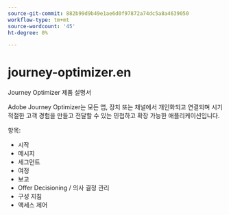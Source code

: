 ```yaml
---
source-git-commit: 882b99d9b49e1ae6d0f97872a74dc5a8a4639050
workflow-type: tm+mt
source-wordcount: '45'
ht-degree: 0%

---
```

# journey-optimizer.en

Journey Optimizer 제품 설명서

Adobe Journey Optimizer는 모든 앱, 장치 또는 채널에서 개인화되고 연결되며 시기 적절한 고객 경험을 만들고 전달할 수 있는 민첩하고 확장 가능한 애플리케이션입니다.

항목:

* 시작
* 메시지
* 세그먼트
* 여정
* 보고
* Offer Decisioning / 의사 결정 관리
* 구성 지침
* 액세스 제어

